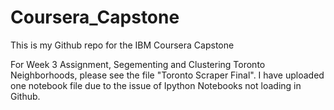 # Coursera_Capstone
This is my Github repo for the IBM Coursera Capstone

For Week 3 Assignment, Segementing and Clustering Toronto Neighborhoods, please see the file "Toronto Scraper Final". I have uploaded one notebook file due to the issue of Ipython Notebooks not loading in Github.
